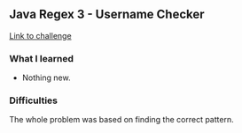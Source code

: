 ## Java Regex 3 - Username Checker

[Link to challenge](https://www.hackerrank.com/challenges/valid-username-checker)

### What I learned
- Nothing new.

### Difficulties
The whole problem was based on finding the correct pattern.
